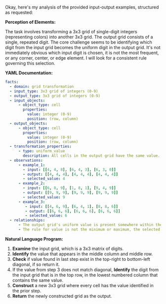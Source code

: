 Okay, here's my analysis of the provided input-output examples, structured as requested:

**Perception of Elements:**

The task involves transforming a 3x3 grid of single-digit integers (representing colors) into another 3x3 grid. The output grid consists of a single, repeated digit. The core challenge seems to be identifying which digit from the input grid becomes the uniform digit in the output grid. It's not immediately obvious which input digit is chosen, it is not the most frequent, or any corner, center, or edge element. I will look for a consistent rule governing this selection.

**YAML Documentation:**


```yaml
facts:
  - domain: grid transformation
  - input_type: 3x3 grid of integers (0-9)
  - output_type: 3x3 grid of integers (0-9)
  - input_objects:
      - object_type: cell
        properties:
          value: integer (0-9)
          position: (row, column)
  - output_objects:
      - object_type: cell
        properties:
          value: integer (0-9)
          position: (row, column)
  - transformation_properties:
      - type: uniform_value
        description: All cells in the output grid have the same value.
  - observations:
      - example_1:
        - input: [[4, 4, 8], [6, 4, 3], [6, 3, 0]]
        - output: [[4, 4, 4], [4, 4, 4], [4, 4, 4]]
        - selected_value: 4
      - example_2:
        - input: [[6, 8, 9], [1, 8, 1], [9, 4, 9]]
        - output: [[9, 9, 9], [9, 9, 9], [9, 9, 9]]
        - selected_value: 9
      - example_3:
         - input: [[4, 6, 9], [6, 4, 1], [8, 8, 6]]
         - output: [[6, 6, 6], [6, 6, 6], [6, 6, 6]]
         - selected_value: 6
  - relationships:
      - The output grid's uniform value is present somewhere within the input grid.
      - The rule for value is not the minimum or maximum, the selected value is sometimes in the first row or last column and sometimes not.
```


**Natural Language Program:**

1.  **Examine** the input grid, which is a 3x3 matrix of digits.
2.  **Identify** the value that appears in the middle column and middle row.
3. **Check** if value found in last step exist in the top-right to bottom-left diagonal, if so return it.
4. If the value from step 3 does not match diagonal, **Identify** the digit from the input grid that is in the top row, in the lowest numbered column that contains the same value.
5.  **Construct** a new 3x3 grid where every cell has the value identified in the prior step.
6.  **Return** the newly constructed grid as the output.
